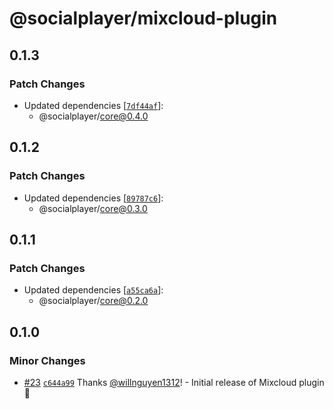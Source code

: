 # @socialplayer/mixcloud-plugin

## 0.1.3

### Patch Changes

- Updated dependencies
  [[`7df44af`](https://github.com/willnguyen1312/socialplayer/commit/7df44af677bc8f9c871bbdbaa0a285dd23628b37)]:
  - @socialplayer/core@0.4.0

## 0.1.2

### Patch Changes

- Updated dependencies
  [[`89787c6`](https://github.com/willnguyen1312/socialplayer/commit/89787c62956035c9f6a826cba6aaeb438ff5113b)]:
  - @socialplayer/core@0.3.0

## 0.1.1

### Patch Changes

- Updated dependencies
  [[`a55ca6a`](https://github.com/willnguyen1312/socialplayer/commit/a55ca6a346424299ae2e361f2d8106cfa763cc51)]:
  - @socialplayer/core@0.2.0

## 0.1.0

### Minor Changes

- [#23](https://github.com/willnguyen1312/socialplayer/pull/23)
  [`c644a99`](https://github.com/willnguyen1312/socialplayer/commit/c644a996f5f84d022d4b8709c92e4470102867c7) Thanks
  [@willnguyen1312](https://github.com/willnguyen1312)! - Initial release of Mixcloud plugin 💞
